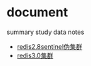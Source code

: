 # document
summary study data notes

* [redis2.8sentinel伪集群](https://github.com/javaRepository/document/blob/master/redis/redis2.8sentinel%E4%BC%AA%E9%9B%86%E7%BE%A4.md)
* [redis3.0集群](https://github.com/javaRepository/document/blob/master/redis/redis3.0%E9%9B%86%E7%BE%A4.md)
